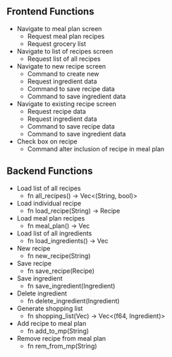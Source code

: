 ## Frontend Functions
* Navigate to meal plan screen
    * Request meal plan recipes
    * Request grocery list
* Navigate to list of recipes screen
    * Request list of all recipes
* Navigate to new recipe screen
    * Command to create new 
    * Request ingredient data
    * Command to save recipe data
    * Command to save ingredient data
* Navigate to existing recipe screen
    * Request recipe data
    * Request ingredient data
    * Command to save recipe data
    * Command to save ingredient data
* Check box on recipe
    * Command alter inclusion of recipe in meal plan

## Backend Functions
* Load list of all recipes
   * fn all_recipes() -> Vec<(String, bool)>
* Load individual recipe
   * fn load_recipe(String) -> Recipe
* Load meal plan recipes
   * fn meal_plan() -> Vec<String>
* Load list of all ingredients
   * fn load_ingredients() -> Vec<Ingredient>
* New recipe
   * fn new_recipe(String)
* Save recipe
   * fn save_recipe(Recipe)
* Save ingredient
   * fn save_ingredient(Ingredient)
* Delete ingredient
   * fn delete_ingredient(Ingredient)
* Generate shopping list
   * fn shopping_list(Vec<usize>) -> Vec<(f64, Ingredient)>
* Add recipe to meal plan
   * fn add_to_mp(String)
* Remove recipe from meal plan
   * fn rem_from_mp(String)